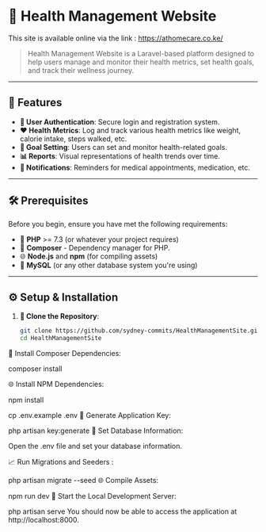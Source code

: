 # 🏥 Health Management Website

This site is available online via the link : https://athomecare.co.ke/

> Health Management Website is a Laravel-based platform designed to help users manage and monitor their health metrics, set health goals, and track their wellness journey.

---

## 🌟 Features

- **🔐 User Authentication**: Secure login and registration system.
- **❤️ Health Metrics**: Log and track various health metrics like weight, calorie intake, steps walked, etc.
- **🎯 Goal Setting**: Users can set and monitor health-related goals.
- **📊 Reports**: Visual representations of health trends over time.
- **🔔 Notifications**: Reminders for medical appointments, medication, etc.

---

## 🛠 Prerequisites

Before you begin, ensure you have met the following requirements:

- 🐘 **PHP** >= 7.3 (or whatever your project requires)
- 🎵 **Composer** - Dependency manager for PHP.
- 🌐 **Node.js** and **npm** (for compiling assets)
- 📂 **MySQL** (or any other database system you're using)

---

## ⚙️ Setup & Installation

1. **📂 Clone the Repository**:

   ```bash
   git clone https://github.com/sydney-commits/HealthManagementSite.git
   cd HealthManagementSite

🎵 Install Composer Dependencies:

composer install

🌐 Install NPM Dependencies:

npm install



cp .env.example .env
🔐 Generate Application Key:

php artisan key:generate
📂 Set Database Information:

Open the .env file and set your database information.

📈 Run Migrations and Seeders :

php artisan migrate --seed
🌐 Compile Assets:


npm run dev
🚀 Start the Local Development Server:


php artisan serve
You should now be able to access the application at http://localhost:8000.
